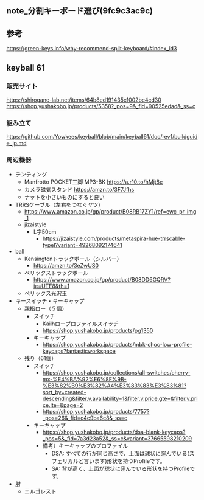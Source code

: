 note_分割キーボード選び(9fc9c3ac9c)
---

## 参考
https://green-keys.info/why-recommend-split-keyboard/#index_id3


## keyball 61
### 販売サイト
https://shirogane-lab.net/items/64b8ed191435c1002bc4cd30
https://shop.yushakobo.jp/products/5358?_pos=9&_fid=90525edad&_ss=c

### 組み立て
https://github.com/Yowkees/keyball/blob/main/keyball61/doc/rev1/buildguide_jp.md

### 周辺機器
- テンティング
  - Manfrotto POCKET三脚 MP3-BK  https://a.r10.to/hMjt8e
  - カメラ磁気スタンド https://amzn.to/3F7Jfhs
  - ナットを小さいものにすると良い
- TRRSケーブル（左右をつなぐヤツ）
  - https://www.amazon.co.jp/gp/product/B08RB17ZY1/ref=ewc_pr_img_1
  - jizaistyle
    - L字50cm
      - https://jizaistyle.com/products/metaspira-hue-trrscable-typel?variant=49268092174641
- ball
  - Kensingtonトラックボール（シルバー）
    - https://amzn.to/3eZwUS0
  - ペリックストラックボール
    - https://www.amazon.co.jp/gp/product/B08DD6GQRV?ie=UTF8&th=1
  - ペリックス光沢玉
- キースイッチ・キーキャップ
  - 親指ロー（５個）
    - スイッチ
      - Kailhロープロファイルスイッチ
      - https://shop.yushakobo.jp/products/pg1350
    - キーキャップ
      - https://shop.yushakobo.jp/products/mbk-choc-low-profile-keycaps?fantasticworkspace
  - 残り（61個）
    - スイッチ
      - https://shop.yushakobo.jp/collections/all-switches/cherry-mx-%E4%BA%92%E6%8F%9B-%E3%82%B9%E3%82%A4%E3%83%83%E3%83%81?sort_by=created-descending&filter.v.availability=1&filter.v.price.gte=&filter.v.price.lte=&page=2
      - https://shop.yushakobo.jp/products/7757?_pos=26&_fid=c4c9ba6c8&_ss=c
    - キーキャップ
      - https://shop.yushakobo.jp/products/dsa-blank-keycaps?_pos=5&_fid=7a3d23a52&_ss=c&variant=37665598210209
      - 備考）キーキャップのプロファイル
        - DSA: すべての行が同じ高さで、上面は球状に窪んでいる(スフェリカルと言います)形状を持つProfileです。
        - SA: 背が高く、上面が球状に窪んでいる形状を持つProfileです。
- 肘
  - エルゴレスト